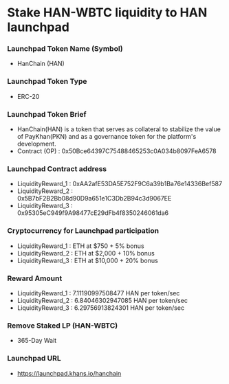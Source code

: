 # Stake HAN-WBTC liquidity to HAN launchpad

### Launchpad Token Name (Symbol)
- HanChain (HAN)

### Launchpad Token Type
- ERC-20

### Launchpad Token Brief
- HanChain(HAN) is a token that serves as collateral to stabilize the value of PayKhan(PKN) and as a governance token for the platform's development.
- Contract (OP) : 0x50Bce64397C75488465253c0A034b8097FeA6578

### Launchpad Contract address
- LiquidityReward_1 : 0xAA2afE53DA5E752F9C6a39b1Ba76e14336Bef587
- LiquidityReward_2 : 0x5B7bF2B2Bb08d90D9a651e1C3Db2B94c3d9067EE
- LiquidityReward_3 : 0x95305eC949f9A98477cE29dFb4f8350246061da6

### Cryptocurrency for Launchpad participation
- LiquidityReward_1 : ETH at $750 + 5% bonus
- LiquidityReward_2 : ETH at $2,000 + 10% bonus
- LiquidityReward_3 : ETH at $10,000 + 20% bonus

### Reward Amount
- LiquidityReward_1 : 7.11190997508477 HAN per token/sec
- LiquidityReward_2 : 6.84046302947085 HAN per token/sec
- LiquidityReward_3 : 6.29756913824301 HAN per token/sec

### Remove Staked LP (HAN-WBTC)
- 365-Day Wait

### Launchpad URL
- https://launchpad.khans.io/hanchain
